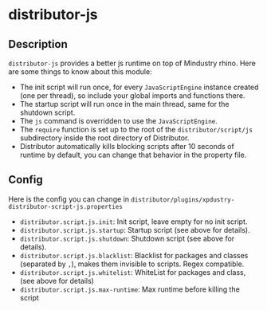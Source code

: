 # distributor-js

## Description

`distributor-js` provides a better js runtime on top of Mindustry rhino. Here are some things to know about this module:

- The init script will run once, for every `JavaScriptEngine` instance created (one per thread), so include your global imports and functions there.
- The startup script will run once in the main thread, same for the shutdown script.
- The `js` command is overridden to use the `JavaScriptEngine`.
- The `require` function is set up to the root of the `distributor/script/js` subdirectory inside the root directory of Distributor.
- Distributor automatically kills blocking scripts after 10 seconds of runtime by default, you can change that behavior in the property file.

## Config

Here is the config you can change in `distributor/plugins/xpdustry-distributor-script-js.properties`

- `distributor.script.js.init`: Init script, leave empty for no init script.
- `distributor.script.js.startup`: Startup script (see above for details).
- `distributor.script.js.shutdown`: Shutdown script (see above for details).
- `distributor.script.js.blacklist`: Blacklist for packages and classes (separated by `,`), makes them invisible to scripts. Regex compatible.
- `distributor.script.js.whitelist`: WhiteList for packages and class, (see above for details)
- `distributor.script.js.max-runtime`: Max runtime before killing the script
